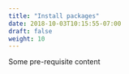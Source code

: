 ```yaml
---
title: "Install packages"
date: 2018-10-03T10:15:55-07:00
draft: false
weight: 10
---
```


Some pre-requisite content